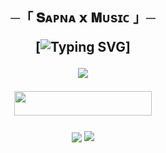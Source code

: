 <h2 align="center">
    ─「 𝐒ᴀᴘɴᴀ 𝘅 𝐌ᴜsɪᴄ 」─

[![Typing SVG](https://readme-typing-svg.herokuapp.com/?lines=ㅤ+𝚆𝙴𝙻𝙲𝙾𝙼𝙴+𝚃𝙾+sᴀᴘɴᴀ+𝙼𝚄𝚂𝙸𝙲+𝚁𝙴𝙿𝙾+;ㅤ+𝚃𝙷𝙸𝚂+𝙸𝚂+𝙰+𝙰𝙳𝚅𝙰𝙽𝙲𝙴+𝙼𝚄𝚂𝙸𝙲+𝙱𝙾𝚃;𝙿𝙾𝚆𝙴𝚁𝙴𝙳+𝙱𝚈+☞+𝗧𝗛𝗘+ᚐ⎯‌꯭꯭꯭⏤‌⁪⁬⁮⁮⁮꯭꯭꯭𝐃ғsᚐ꯭꯭+🇨𝐡𝐢𝐧𝐧𝐚)]

<p align="center">
  <img src="https://telegra.ph/file/9feb58c383e8773bee0a9.jpg">


<p align="center"><a href="https://dashboard.heroku.com/new?template=https://github.com/dattudd/Darkmusic-"> <img src="https://img.shields.io/badge/Deploy%20On%20Heroku-black?style=for-the-badge&logo=heroku" width="220" height="38.45"/></a></p>

<p align="center">
  <img src="https://telegra.ph/file/97016b03b8f5deb545545.jpg"



<p align="center">
<a href="https://t.me/DFSchinna_op"><img src="https://img.shields.io/badge/-☆𝐃𝐌 𝐓𝐎 chinna%20☆-blue.svg?style=for-the-badge&logo=Telegram"></a>
</p>
<h3 align="center
